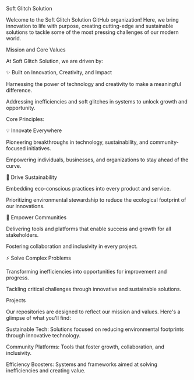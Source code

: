 Soft Glitch Solution

Welcome to the Soft Glitch Solution GitHub organization! Here, we bring innovation to life with purpose, creating cutting-edge and sustainable solutions to tackle some of the most pressing challenges of our modern world.

Mission and Core Values

At Soft Glitch Solution, we are driven by:

✨ Built on Innovation, Creativity, and Impact

Harnessing the power of technology and creativity to make a meaningful difference.

Addressing inefficiencies and soft glitches in systems to unlock growth and opportunity.

Core Principles:

💡 Innovate Everywhere

Pioneering breakthroughs in technology, sustainability, and community-focused initiatives.

Empowering individuals, businesses, and organizations to stay ahead of the curve.

🌱 Drive Sustainability

Embedding eco-conscious practices into every product and service.

Prioritizing environmental stewardship to reduce the ecological footprint of our innovations.

🤝 Empower Communities

Delivering tools and platforms that enable success and growth for all stakeholders.

Fostering collaboration and inclusivity in every project.

⚡ Solve Complex Problems

Transforming inefficiencies into opportunities for improvement and progress.

Tackling critical challenges through innovative and sustainable solutions.

Projects

Our repositories are designed to reflect our mission and values. Here's a glimpse of what you'll find:

Sustainable Tech: Solutions focused on reducing environmental footprints through innovative technology.

Community Platforms: Tools that foster growth, collaboration, and inclusivity.

Efficiency Boosters: Systems and frameworks aimed at solving inefficiencies and creating value.
